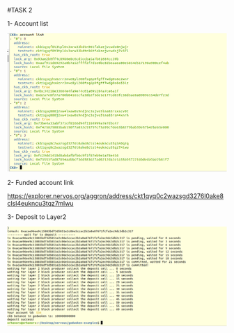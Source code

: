 #TASK 2

1- Account list 

<img src="https://github.com/orhanors/nervos-hackhaton/blob/master/task1/account-list.png" />

2- Funded account link

https://explorer.nervos.org/aggron/address/ckt1qyq0c2wazsgd3276l0ake8clsl4eukncu3tqz7mlwu

3- Deposit to Layer2

<img src="https://github.com/orhanors/nervos-hackhaton/blob/master/task1/deposit-success.png" />
